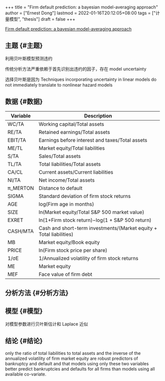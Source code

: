+++
title = "Firm default prediction: a bayesian model-averaging approach"
author = ["Ernest Dong"]
lastmod = 2022-01-16T20:12:05+08:00
tags = ["计量模型", "thesis"]
draft = false
+++

[Firm default prediction: a bayesian model-averaging approach](https://eds.s.ebscohost.com/eds/pdfviewer/pdfviewer?vid=1&sid=2b984d92-27ba-4a57-8855-814ffa7c4f73%5C%40redis)


## 主题 {#主题}

利用贝叶斯模型预测违约

传统分析方法严重依赖于首先识别出违约的因子，存在 model uncertainty

选择贝叶斯是因为 Techniques incorporating  uncertainty  in  linear  models  do  not  immediately translate to nonlinear hazard models


## 数据 {#数据}

| Variable  | Description                                                         |
|-----------|---------------------------------------------------------------------|
| WC/TA     | Working capital/Total assets                                        |
| RE/TA     | Retained earnings/Total assets                                      |
| EBIT/TA   | Earnings before interest and taxes/Total assets                     |
| ME/TL     | Market equity/Total liabilities                                     |
| S/TA      | Sales/Total assets                                                  |
| TL/TA     | Total liabilities/Total assets                                      |
| CA/CL     | Current assets/Current liabilities                                  |
| NI/TA     | Net income/Total assets                                             |
| π\_MERTON | Distance to default                                                 |
| SIGMA     | Standard deviation of firm stock returns                            |
| AGE       | log(Firm age in months)                                             |
| SIZE      | ln(Market equity/Total S&P 500 market value)                        |
| EXRET     | ln(1+Firm stock return)−log(1 + S&P 500 return)                     |
| CASH/MTA  | Cash and short-term investments/(Market equity + Total liabilities) |
| MB        | Market equity/Book equity                                           |
| PRICE     | ln(Firm stock price per share)                                      |
| 1/σE      | 1/Annualized volatility of firm stock returns                       |
| ME        | Market equity                                                       |
| MEF       | Face value of firm debt                                             |


## 分析方法 {#分析方法}


## 模型 {#模型}

对模型参数进行贝叶斯估计和 Laplace 近似


## 结论 {#结论}

only the ratio of total liabilities to total assets and the inverse of the annualized volatility of firm market equity are robust predictors of bankruptcy and default and that models using only these two variables better predict bankruptcies and defaults for all firms than  models  using  all available co-variate.